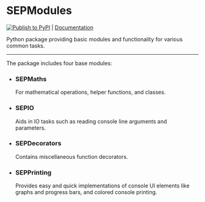 # SEPModules

[![Publish to PyPI](https://github.com/SEOriginal/SEPModules/actions/workflows/python-publish.yml/badge.svg)](https://github.com/SEOriginal/SEPModules/actions/workflows/python-publish.yml) 
|  [Documentation](https://seoriginal.github.io/SEPModules/)

Python package providing basic modules and functionality for various common tasks.

---

The package includes four base modules:
- ### SEPMaths
  For mathematical operations, helper functions, and classes.

- ### SEPIO
  Aids in IO tasks such as reading console line arguments and parameters.

- ### SEPDecorators
  Contains miscellaneous function decorators.

- ### SEPPrinting
  Provides easy and quick implementations of console UI elements like graphs and progress bars, and colored console printing.
